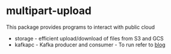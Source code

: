 # multipart-upload

This package provides programs to interact with public cloud
* storage - efficient upload/download of files from S3 and GCS
* kafkapc - Kafka producer and consumer - To run refer to [blog](https://manoj-gupta.github.io/kafka/Kafka-Producer-Consumer-Golang/)

